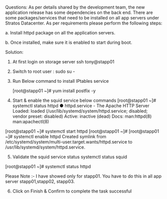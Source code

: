 

Questions:
As per details shared by the development team, the new application release has some dependencies on the back end. There are some packages/services that need to be installed on all app servers under Stratos Datacenter. As per requirements please perform the following steps:



a. Install httpd package on all the application servers.

b. Once installed, make sure it is enabled to start during boot.


Solution:  
1. At first login on storage server  ssh tony@stapp01

2. Switch to  root user : sudo su -

3. Run Below command to install IPtables service 

    [root@stapp01 ~]# yum install  postfix -y


4. Start & enable the squid service below commands
[root@stapp01 ~]# systemctl status httpd
● httpd.service - The Apache HTTP Server
   Loaded: loaded (/usr/lib/systemd/system/httpd.service; disabled; vendor preset: disabled)
   Active: inactive (dead)
     Docs: man:httpd(8)
           man:apachectl(8)


[root@stapp01 ~]# systemctl start httpd
[root@stapp01 ~]# 
[root@stapp01 ~]# systemctl enable httpd
Created symlink from /etc/systemd/system/multi-user.target.wants/httpd.service to /usr/lib/systemd/system/httpd.service.

5. Validate the squid service status   systemctl status squid 

[root@stapp01 ~]# systemctl status httpd

Please Note :- I have showed only for stapp01. You have to do this in all app server stapp01,stapp02, stapp03. 

6.  Click on Finish & Confirm to complete the task successful

